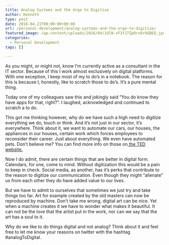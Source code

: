 ```yaml
---
title: Analog Systems and the Urge to Digitize
author: Kenneth
type: post
date: 2016-04-21T00:00:00+00:00
url: /personal-development/analog-systems-and-the-urge-to-digitize/
featured_image: /wp-content/uploads/2016/04/1dlN-vF1YJ7ZpOrx8rOGBEQ.jpeg
categories:
  - Personal Development
tags: []

---
```

<p id="1880" class="graf graf--p graf-after--figure">
  As you might, or might not, know I’m currently active as a consultant in the IT sector. Because of this I work almost exclusively on digital platforms. With one exception, I keep most of my to do&#8217;s in a notebook. The reason for this is because I, honestly, like to scratch those to do&#8217;s. It’s a pure mental thing.
</p>

<p id="671b" class="graf graf--p graf-after--p">
  Today one of my colleagues saw this and jokingly said “You do know they have apps for that, right?”. I laughed, acknowledged and continued to scratch a to do.
</p>

<p id="0202" class="graf graf--p graf-after--p">
  This got me thinking however, why do we have such a high need to digitize everything we do, touch or think. And it’s not just in our sector, it’s everywhere. Think about it, we want to automate our cars, our houses, the appliances in our houses, certain work which forces employees to reconsider their career. Just about everything. We even have automated pets. Don’t believe me? You can find more info on those on<a class="markup--anchor markup--p-anchor" href="http://blog.ted.com/7-covetable-toys-that-blurred-the-line-between-robot-pet-and-friend/" target="_blank" rel="noopener noreferrer" data-href="http://blog.ted.com/7-covetable-toys-that-blurred-the-line-between-robot-pet-and-friend/"> the TED website.</a>
</p>

<p id="4061" class="graf graf--p graf-after--p">
  Now I do admit, there are certain things that are better in digital form. Calendars, for one, come to mind. Without digitization this would be a pain to keep in check. Social media, as another, has it’s perks that contribute to the reason to digitize our communication. Even though they might “alienate” us from each other they do have added value to our lives.
</p>

<p id="bbff" class="graf graf--p graf-after--p">
  But we have to admit to ourselves that sometimes we just try and take things too far. Art for example created by the old masters can now be reproduced by machine. Don’t take me wrong, digital art can be nice. Yet when a machine creates it we have to wonder what makes it beautiful. It can not be the love that the artist put in the work, nor can we say that the art has a soul to it.
</p>

<p id="b417" class="graf graf--p graf-after--p graf--trailing">
  Why do we like to do things digital and not analog? Think about it and feel free to let me know your reasons on twitter with the hashtag #analogToDigital.
</p>